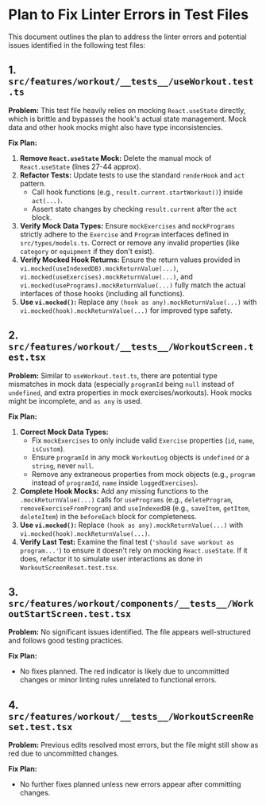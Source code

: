 # Plan to Fix Linter Errors in Test Files

This document outlines the plan to address the linter errors and potential issues identified in the following test files:

## 1. `src/features/workout/__tests__/useWorkout.test.ts`

**Problem:** This test file heavily relies on mocking `React.useState` directly, which is brittle and bypasses the hook's actual state management. Mock data and other hook mocks might also have type inconsistencies.

**Fix Plan:**

1.  **Remove `React.useState` Mock:** Delete the manual mock of `React.useState` (lines 27-44 approx).
2.  **Refactor Tests:** Update tests to use the standard `renderHook` and `act` pattern.
    *   Call hook functions (e.g., `result.current.startWorkout()`) inside `act(...)`.
    *   Assert state changes by checking `result.current` after the `act` block.
3.  **Verify Mock Data Types:** Ensure `mockExercises` and `mockPrograms` strictly adhere to the `Exercise` and `Program` interfaces defined in `src/types/models.ts`. Correct or remove any invalid properties (like `category` or `equipment` if they don't exist).
4.  **Verify Mocked Hook Returns:** Ensure the return values provided in `vi.mocked(useIndexedDB).mockReturnValue(...)`, `vi.mocked(useExercises).mockReturnValue(...)`, and `vi.mocked(usePrograms).mockReturnValue(...)` fully match the actual interfaces of those hooks (including all functions).
5.  **Use `vi.mocked()`:** Replace any `(hook as any).mockReturnValue(...)` with `vi.mocked(hook).mockReturnValue(...)` for improved type safety.

## 2. `src/features/workout/__tests__/WorkoutScreen.test.tsx`

**Problem:** Similar to `useWorkout.test.ts`, there are potential type mismatches in mock data (especially `programId` being `null` instead of `undefined`, and extra properties in mock exercises/workouts). Hook mocks might be incomplete, and `as any` is used.

**Fix Plan:**

1.  **Correct Mock Data Types:**
    *   Fix `mockExercises` to only include valid `Exercise` properties (`id`, `name`, `isCustom`).
    *   Ensure `programId` in any mock `WorkoutLog` objects is `undefined` or a `string`, never `null`.
    *   Remove any extraneous properties from mock objects (e.g., `program` instead of `programId`, `name` inside `loggedExercises`).
2.  **Complete Hook Mocks:** Add any missing functions to the `.mockReturnValue(...)` calls for `usePrograms` (e.g., `deleteProgram`, `removeExerciseFromProgram`) and `useIndexedDB` (e.g., `saveItem`, `getItem`, `deleteItem`) in the `beforeEach` block for completeness.
3.  **Use `vi.mocked()`:** Replace `(hook as any).mockReturnValue(...)` with `vi.mocked(hook).mockReturnValue(...)`.
4.  **Verify Last Test:** Examine the final test (`'should save workout as program...'`) to ensure it doesn't rely on mocking `React.useState`. If it does, refactor it to simulate user interactions as done in `WorkoutScreenReset.test.tsx`.

## 3. `src/features/workout/components/__tests__/WorkoutStartScreen.test.tsx`

**Problem:** No significant issues identified. The file appears well-structured and follows good testing practices.

**Fix Plan:**

*   No fixes planned. The red indicator is likely due to uncommitted changes or minor linting rules unrelated to functional errors.

## 4. `src/features/workout/__tests__/WorkoutScreenReset.test.tsx`

**Problem:** Previous edits resolved most errors, but the file might still show as red due to uncommitted changes.

**Fix Plan:**

*   No further fixes planned unless new errors appear after committing changes. 